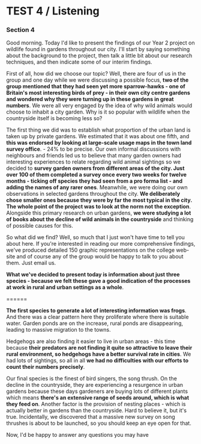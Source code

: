 TEST 4 / Listening  
=======

### Section 4  
  
Good morning. Today I'd like to present the findings of our Year 2 project on wildlife found in gardens throughout our city. I'll start by saying something about the background to the project, then talk a little bit about our research techniques, and then indicate some of our interim findings.  
  
First of all, how did we choose our topic? Well, there are four of us in the group and one day while we were discussing a possible focus, **two of the group mentioned that they had seen yet more sparrow-hawks - one of Britain's most interesting birds of prey - in their own city centre gardens and wondered why they were turning up in these gardens in great numbers**. We were all very engaged by the idea of why wild animals would choose to inhabit a city garden. Why is it so popular with wildlife when the countryside itself is becoming less so?   
  
The first thing we did was to establish what proportion of the urban land is taken up by private gardens. We estimated that it was about one fifth, and **this was endorsed by looking at large-scale usage maps in the town land survey office**. - 24% to be precise. Our own informal discussions with neighbours and friends led us to believe that many garden owners had interesting experiences to relate regarding wild animal sightings so we decided to **survey garden owners from different areas of the city. Just over 100 of them completed a survey once every two weeks for twelve months - ticking off species they had seen from a pro forma list - and adding the names of any rarer ones**. Meanwhile, we were doing our own observations in selected gardens throughout the city. **We deliberately chose smaller ones because they were by far the most typical in the city. The whole point of the project was to look at the norm not the exception**. Alongside this primary research on urban gardens, **we were studying a lot of books about the decline of wild animals in the countryside** and thinking of possible causes for this.  
  
So what did we find? Well, so much that I just won't have time to tell you about here. If you're interested in reading our more comprehensive findings, we've produced detailed 150 graphic representations on the college web-site and of course any of the group would be happy to talk to you about them. Just email us.  
  
**What we've decided to present today is information about just three species - because we felt these gave a good indication of the processes at work in rural and urban settings as a whole**. 
  
======  
  
**The first species to generate a lot of interesting information was frogs**. And there was a clear pattern here they proliferate where there is suitable water. Garden ponds are on the increase, rural ponds are disappearing, leading to massive migration to the towns.   
  
Hedgehogs are also finding it easier to live in urban areas - this time because **their predators are not finding it quite so attractive to leave their rural environment, so hedgehogs have a better survival rate in cities**. We had lots of sightings, so all in all **we had no difficulties with our efforts to count their numbers precisely**.   
  
Our final species is the finest of bird singers, the song thrush. On the decline in the countryside, they are experiencing a resurgence in urban gardens because these days gardeners are buying lots of different plants which means **there's an extensive range of seeds around, which is what they feed on**. Another factor is the provision of nesting places - which is actually better in gardens than the countryside. Hard to believe it, but it's true. Incidentally, we discovered that a massive new survey on song thrushes is about to be launched, so you should keep an eye open for that.   
  
Now, I'd be happy to answer any questions you may have  
